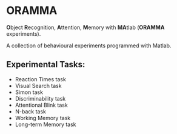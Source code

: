# ORAMMA
**O**bject **R**ecognition, **A**ttention, **M**emory with **MA**tlab (**ORAMMA** experiments). 

A collection of behavioural experiments programmed with Matlab.

## Experimental Tasks:
* Reaction Times task
* Visual Search task
* Simon task
* Discriminability task
* Attentional Blink task
* N-back task
* Working Memory task
* Long-term Memory task
